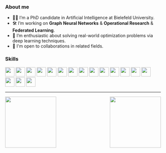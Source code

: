 ### About me

- 👩‍🎓 I’m a PhD candidate in Artificial Intelligence at Bielefeld University.
- 🛠 I’m working on **Graph Neural Networks** & **Operational Research** & **Federated Learning**.
- 🤩 I’m enthusiastic about solving real-world optimization problems via deep learning techniques.
- 🤝 I'm open to collaborations in related fields.

### Skills

<img height=30 src="https://img.shields.io/badge/python-3670A0?style=for-the-badge&logo=python&logoColor=ffdd54"> <img height=30 src="https://img.shields.io/badge/PyTorch-%23EE4C2C.svg?style=for-the-badge&logo=PyTorch&logoColor=white"> <img height=30 src="https://img.shields.io/badge/PyG-FDEE21?style=flat-square&logo=PyG&logoColor=black"> <img height=30 src="https://img.shields.io/badge/Anaconda-%2344A833.svg?style=for-the-badge&logo=anaconda&logoColor=white"> <img height=30 src="https://img.shields.io/badge/jupyter-%23FF9900.svg?style=for-the-badge&logo=jupyter&logoColor=white"> <img height=30 src="https://img.shields.io/badge/Matplotlib-%23ffffff.svg?style=for-the-badge&logo=Matplotlib&logoColor=black"> <img height=30 src="https://img.shields.io/badge/numpy-%23013243.svg?style=for-the-badge&logo=numpy&logoColor=white"> <img height=30 src="https://img.shields.io/badge/git-%23F05033.svg?style=for-the-badge&logo=git&logoColor=white"> <img height=30 src="https://img.shields.io/badge/github-%23121011.svg?style=for-the-badge&logo=github&logoColor=white"> <img height=30 src="https://img.shields.io/badge/scikit--learn-%23F7931E.svg?style=for-the-badge&logo=scikit-learn&logoColor=white"> <img height=30 src="https://img.shields.io/badge/OverLeaf-%234ea94b.svg?style=for-the-badge&logo=overleaf&logoColor=white"> <img height=30 src="https://img.shields.io/badge/github%20pages-121013?style=for-the-badge&logo=github&logoColor=white"> <img height=30 src="https://img.shields.io/badge/Latex-%232671E5.svg?style=for-the-badge&logo=latex&logoColor=white"> <img height=30 src="https://img.shields.io/badge/SciPy-%230C55A5.svg?style=for-the-badge&logo=scipy&logoColor=%white"> <img height=30 src="https://img.shields.io/badge/MatLab-%23FF9900.svg?style=for-the-badge&logo=matlab&logoColor=%white"> <img height=30 src="https://img.shields.io/badge/pandas-%23150458.svg?style=for-the-badge&logo=pandas&logoColor=white"> <img height=30 src="https://img.shields.io/badge/PyCharm-F2C811?style=for-the-badge&logo=PyCharm&logoColor=white">

___

<img src="https://github-readme-streak-stats.herokuapp.com?user=shiqing-liu&theme=dark&background=000000" align="left" height=165em>
<img src="https://github-readme-stats.vercel.app/api/top-langs/?username=shiqing-liu&layout=compact&theme=vision-friendly-dark" align="right" height=165em>


<!--
**Shiqing-Liu/Shiqing-Liu** is a ✨ _special_ ✨ repository because its `README.md` (this file) appears on your GitHub profile.

- ☕ Fun facts ...
  - 💬 Ich spreche ein bisschen Deutsch, und ich lerne immer noch fleißig.
  - 🛹 I play surfskate (only when the weather is good) and badminton (in bad weather too).
  - 🐶 I'm a dog-lover but I have no pets (yet).
  - 🌎 I like traveling and have been to 10+ countries.



<img height=30 src="https://img.shields.io/badge/Microsoft%20SQL%20Server-CC2927?style=for-the-badge&logo=microsoft%20sql%20server&logoColor=white"> <img height=30 src="https://img.shields.io/badge/mysql-4479A1.svg?style=for-the-badge&logo=mysql&logoColor=white"> <img height=30 src="https://img.shields.io/badge/postgres-%23316192.svg?style=for-the-badge&logo=postgresql&logoColor=white"> <img height=30 src="https://img.shields.io/badge/sqlite-%2307405e.svg?style=for-the-badge&logo=sqlite&logoColor=white"> <img height=30 src="https://img.shields.io/badge/Visual%20Studio%20Code-0078d7.svg?style=for-the-badge&logo=visual-studio-code&logoColor=white">  <img height=30 src="https://img.shields.io/badge/docker-%230db7ed.svg?style=for-the-badge&logo=docker&logoColor=white"> <img height=30 src="https://img.shields.io/badge/kubernetes-%23326ce5.svg?style=for-the-badge&logo=kubernetes&logoColor=white"> <img height=30 src="https://img.shields.io/badge/flask-%23000.svg?style=for-the-badge&logo=flask&logoColor=white"> <img height=30 src="https://img.shields.io/badge/FastAPI-005571?style=for-the-badge&logo=fastapi"> <img height=30 src="https://img.shields.io/badge/AWS-%23FF9900.svg?style=for-the-badge&logo=amazon-aws&logoColor=white"> <img height=30 src="https://img.shields.io/badge/azure-%230072C6.svg?style=for-the-badge&logo=microsoftazure&logoColor=white"> <img height=30 src="https://img.shields.io/badge/mlflow-%23d9ead3.svg?style=for-the-badge&logo=numpy&logoColor=blue"> <img height=30 src="https://img.shields.io/badge/Apache%20Spark-FDEE21?style=flat-square&logo=apachespark&logoColor=black"> <img height=30 src="https://img.shields.io/badge/Keras-%23D00000.svg?style=for-the-badge&logo=Keras&logoColor=white">   <img height=30 src="https://img.shields.io/badge/Plotly-%233F4F75.svg?style=for-the-badge&logo=plotly&logoColor=white">   <img height=30 src="https://img.shields.io/badge/SciPy-%230C55A5.svg?style=for-the-badge&logo=scipy&logoColor=%white"> <img height=30 src="https://img.shields.io/badge/TensorFlow-%23FF6F00.svg?style=for-the-badge&logo=TensorFlow&logoColor=white">  <img height=30 src="https://img.shields.io/badge/Microsoft_Excel-217346?style=for-the-badge&logo=microsoft-excel&logoColor=white"> <img height=30 src="https://img.shields.io/badge/-Arduino-00979D?style=for-the-badge&logo=Arduino&logoColor=white"> <img height=30 src="https://img.shields.io/badge/jira-%230A0FFF.svg?style=for-the-badge&logo=jira&logoColor=white"> <img height=30 src="https://img.shields.io/badge/Postman-FF6C37?style=for-the-badge&logo=postman&logoColor=white"> <img height=30 src="https://img.shields.io/badge/power_bi-F2C811?style=for-the-badge&logo=powerbi&logoColor=black">  <img height=30 src="https://img.shields.io/badge/confluence-%23172BF4.svg?style=for-the-badge&logo=confluence&logoColor=white"> <img height=30 src="https://img.shields.io/badge/Oracle-F80000?style=for-the-badge&logo=oracle&logoColor=white"> <img height=30 src="https://img.shields.io/badge/github%20actions-%232671E5.svg?style=for-the-badge&logo=githubactions&logoColor=white">
<img height=30 src="https://img.shields.io/badge/Tableau-E97627?style=for-the-badge&logo=Tableau&logoColor=white"> <img height=30 src="https://img.shields.io/badge/Google%20Analytics-E37400?style=for-the-badge&logo=google%20analytics&logoColor=white"> <img height=30 src="https://img.shields.io/badge/dialogflow-FF9800?style=for-the-badge&logo=dialogflow&logoColor=white"> <img height=30 src="https://img.shields.io/badge/Databricks-FF3621?style=for-the-badge&logo=Databricks&logoColor=white"> 

-->

